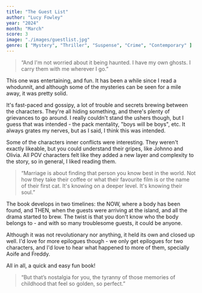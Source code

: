 ```yaml
---
title: "The Guest List"
author: "Lucy Fowley"
year: "2024"
month: "March"
score: 3
image: "./images/guestlist.jpg"
genre: [ "Mystery", "Thriller", "Suspense", "Crime", "Contemporary" ]
---
```


> “And I'm not worried about it being haunted. I have my own ghosts. I carry them with me wherever I go.”

This one was entertaining, and fun. It has been a while since I read a whodunnit, and although some of the mysteries can be seen for a mile away, it was pretty solid.

It's fast-paced and gossipy, a lot of trouble and secrets brewing between the characters. They're all hiding something, and there's plenty of grievances to go around. I really couldn't stand the ushers though, but I guess that was intended - the pack mentality, "boys will be boys", etc. It always grates my nerves, but as I said, I think this was intended.

Some of the characters inner conflicts were interesting. They weren't exactly likeable, but you could understand their gripes, like Johnno and Olivia. All POV characters felt like they added a new layer and complexity to the story, so in general, I liked reading them.

> “Marriage is about finding that person you know best in the world. Not how they take their coffee or what their favourite film is or the name of their first cat. It's knowing on a deeper level. It's knowing their soul.”

The book develops in two timelines: the NOW, where a body has been found, and THEN, when the guests were arriving at the island, and all the drama started to brew. The twist is that you don't know who the body belongs to - and with so many troublesome guests, it could be anyone.

Although it was not revolutionary nor anything, it held its own and closed up well. I'd love for more epilogues though - we only get epilogues for two characters, and I'd love to hear what happened to more of them, specially Aoife and Freddy.

All in all, a quick and easy fun book!

> “But that’s nostalgia for you, the tyranny of those memories of childhood that feel so golden, so perfect.” 